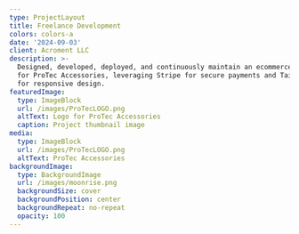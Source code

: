 ```yaml
---
type: ProjectLayout
title: Freelance Development
colors: colors-a
date: '2024-09-03'
client: Acroment LLC
description: >-
  Designed, developed, deployed, and continuously maintain an ecommerce website
  for ProTec Accessories, leveraging Stripe for secure payments and Tailwind CSS
  for responsive design.
featuredImage:
  type: ImageBlock
  url: /images/ProTecLOGO.png
  altText: Logo for ProTec Accessories
  caption: Project thumbnail image
media:
  type: ImageBlock
  url: /images/ProTecLOGO.png
  altText: ProTec Accessories
backgroundImage:
  type: BackgroundImage
  url: /images/moonrise.png
  backgroundSize: cover
  backgroundPosition: center
  backgroundRepeat: no-repeat
  opacity: 100
---
```

> <div style="text-align: center"><https://protec-accessories.netlify.app></div>

